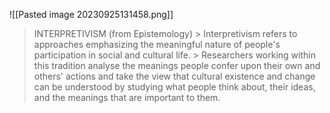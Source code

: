 ![[Pasted image 20230925131458.png]]
> INTERPRETIVISM (from Epistemology) > Interpretivism refers to approaches emphasizing the meaningful nature of people's participation in social and cultural life. > Researchers working within this tradition analyse the meanings people confer upon their own and others' actions and take the view that cultural existence and change can be understood by studying what people think about, their ideas, and the meanings that are important to them.